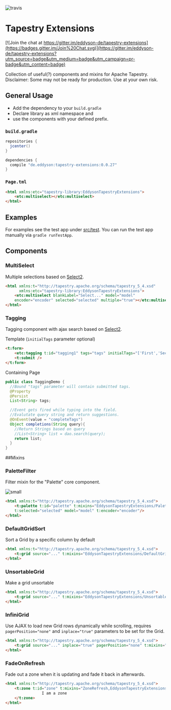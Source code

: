 ![travis](https://travis-ci.org/eddyson-de/tapestry-extensions.svg?branch=master)

# Tapestry Extensions

[![Join the chat at https://gitter.im/eddyson-de/tapestry-extensions](https://badges.gitter.im/Join%20Chat.svg)](https://gitter.im/eddyson-de/tapestry-extensions?utm_source=badge&utm_medium=badge&utm_campaign=pr-badge&utm_content=badge)

Collection of useful(?) components and mixins for Apache Tapestry.
Disclaimer: Some may not be ready for production. Use at your own risk.


## General Usage
* Add the dependency to your `build.gradle`
* Declare library as xml namespace and
* use the components with your defined prefix.

### `build.gradle`
```groovy
repositories {
  jcenter()
}

dependencies {
  compile "de.eddyson:tapestry-extensions:0.0.27"
}
```
### `Page.tml`
```html
<html xmlns:etc="tapestry-library:EddysonTapestryExtensions">
    <etc:multiselect></etc:multiselect>
</html>
```

## Examples
For examples see the test app under [src/test](https://github.com/eddyson-de/tapestry-extensions/tree/master/src/test).
You can run the test app manually via `gradle runTestApp`.

## Components

### MultiSelect

Multiple selections based on [Select2](https://select2.github.io/).

```html
<html xmlns:t="http://tapestry.apache.org/schema/tapestry_5_4.xsd"
      xmlns:etc="tapestry-library:EddysonTapestryExtensions">
    <etc:multiselect blankLabel="Select..." model="model" 
    encoder="encoder" selected="selected" multiple="true"></etc:multiselect>
</html>
```

### Tagging

Tagging component with ajax search based on [Select2](https://select2.github.io/).

Template (`initialTags` parameter optional)
```html
<t:form>
	<etc:tagging t:id="tagging1" tags="tags" initialTags="['First','Second']" ></etc:tagging>
	<t:submit />
</t:form>
```

Containing Page
```java
public class TaggingDemo {
  //Bound "tags" parameter will contain submitted tags.
  @Property
  @Persist
  List<String> tags;

  //Event gets fired while typing into the field.
  //Evalutate query string and return suggestions.
  @OnEvent(value = "completeTags")
  Object completions(String query){
    //Return Strings based on query
    //List<String> list = dao.search(query);
    return list;
  }
}
```

##Mixins

### PaletteFilter

Filter mixin for the "Palette" core component.

![small](https://cloud.githubusercontent.com/assets/5182212/9811523/1bd3f4f0-5878-11e5-80f5-7d02e22c6d63.gif)

```html
<html xmlns:t="http://tapestry.apache.org/schema/tapestry_5_4.xsd">
    <t:palette t:id="palette" t:mixins="EddysonTapestryExtensions/PaletteFilter" 
    t:selected="selected" model="model" t:encoder="encoder"/>
</html>
```

### DefaultGridSort

Sort a Grid by a specific column by default

```html
<html xmlns:t="http://tapestry.apache.org/schema/tapestry_5_4.xsd">
    <t:grid source="..." t:mixins="EddysonTapestryExtensions/DefaultGridSort" DefaultGridSort.sortColumn="firstName" DefaultGridSort.sortOrder="ascending"/>
</html>
```

### UnsortableGrid

Make a grid unsortable

```html
<html xmlns:t="http://tapestry.apache.org/schema/tapestry_5_4.xsd">
    <t:grid source="..." t:mixins="EddysonTapestryExtensions/UnsortableGrid" />
</html>
```

### InfiniGrid

Use AJAX to load new Grid rows dynamically while scrolling, requires `pagerPosition="none"` and `inplace="true"` parameters to be set for the Grid.


```html
<html xmlns:t="http://tapestry.apache.org/schema/tapestry_5_4.xsd">
    <t:grid source="..." inplace="true" pagerPosition="none" t:mixins="EddysonTapestryExtensions/InfiniGrid" />
</html>
```

### FadeOnRefresh

Fade out a zone when it is updating and fade it back in afterwards.


```html
<html xmlns:t="http://tapestry.apache.org/schema/tapestry_5_4.xsd">
    <t:zone t:id="zone" t:mixins="ZoneRefresh,EddysonTapestryExtensions/FadeOnRefresh" ZoneRefresh.period="2" >
				I am a zone
    </t:zone>
</html>
```
